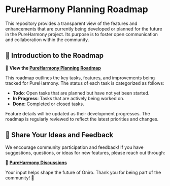 # PureHarmony Planning Roadmap  

This repository provides a transparent view of the features and enhancements that are currently being developed or planned for the future in the PureHarmony project. Its purpose is to foster open communication and collaboration within the community.  

## 📌 Introduction to the Roadmap  

🔗 **View the [PureHarmony Planning Roadmap](https://github.com/orgs/eclipse-oniro4openharmony/projects/1)**  

This roadmap outlines the key tasks, features, and improvements being tracked for PureHarmony. The status of each task is categorized as follows:  

- **Todo**: Open tasks that are planned but have not yet been started.  
- **In Progress**: Tasks that are actively being worked on.  
- **Done**: Completed or closed tasks.  

Feature details will be updated as their development progresses. The roadmap is regularly reviewed to reflect the latest priorities and changes.  

## 💬 Share Your Ideas and Feedback  

We encourage community participation and feedback! If you have suggestions, questions, or ideas for new features, please reach out through:  

📢 **[PureHarmony Discussions]([https://github.com/eclipse-oniro4openharmony/oniro-planning/discussions)**  

Your input helps shape the future of Oniro. Thank you for being part of the community! 🚀
